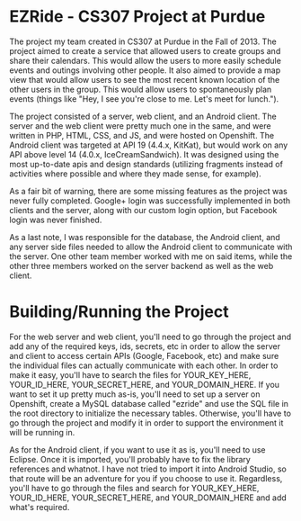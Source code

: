 EZRide - CS307 Project at Purdue
================================

The project my team created in CS307 at Purdue in the Fall of 2013. The project aimed to create a service that allowed users
to create groups and share their calendars. This would allow the users to more easily schedule events and outings involving
other people. It also aimed to provide a map view that would allow users to see the most recent known location of the other
users in the group. This would allow users to spontaneously plan events (things like "Hey, I see you're close to me. Let's
meet for lunch.").

The project consisted of a server, web client, and an Android client. The server and the web client were pretty much one in
the same, and were written in PHP, HTML, CSS, and JS, and were hosted on Openshift. The Android client was targeted at API
19 (4.4.x, KitKat), but would work on any API above level 14 (4.0.x, IceCreamSandwich). It was designed using the most
up-to-date apis and design standards (utilizing fragments instead of activities where possible and where they made sense,
for example).

As a fair bit of warning, there are some missing features as the project was never fully completed. Google+ login was
successfully implemented in both clients and the server, along with our custom login option, but Facebook login was never
finished.

As a last note, I was responsible for the database, the Android client, and any server side files needed to allow the
Android client to communicate with the server. One other team member worked with me on said items, while the other three
members worked on the server backend as well as the web client.

Building/Running the Project
============================

For the web server and web client, you'll need to go through the project and add any of the required keys, ids, secrets, etc
in order to allow the server and client to access certain APIs (Google, Facebook, etc) and make sure the individual files
can actually communicate with each other. In order to make it easy, you'll have to search the files for YOUR_KEY_HERE,
YOUR_ID_HERE, YOUR_SECRET_HERE, and YOUR_DOMAIN_HERE. If you want to set it up pretty much as-is, you'll need to set up a
server on Openshift, create a MySQL database called "ezride" and use the SQL file in the root directory to initialize the
necessary tables. Otherwise, you'll have to go through the project and modify it in order to support the environment it will
be running in.

As for the Android client, if you want to use it as is, you'll need to use Eclipse. Once it is imported, you'll probably have
to fix the library references and whatnot. I have not tried to import it into Android Studio, so that route will be an
adventure for you if you choose to use it. Regardless, you'll have to go through the files and search for YOUR_KEY_HERE,
YOUR_ID_HERE, YOUR_SECRET_HERE, and YOUR_DOMAIN_HERE and add what's required.
